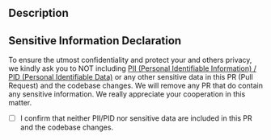 <!-- markdownlint-disable-next-line first-line-heading -->
## Description

<!-- Describe your changes in detail. Test change-->

## Sensitive Information Declaration

To ensure the utmost confidentiality and protect your and others privacy, we kindly ask you to NOT including [PII (Personal Identifiable Information) / PID (Personal Identifiable Data)](https://digital.nhs.uk/data-and-information/keeping-data-safe-and-benefitting-the-public) or any other sensitive data in this PR (Pull Request) and the codebase changes. We will remove any PR that do contain any sensitive information. We really appreciate your cooperation in this matter.

- [ ] I confirm that neither PII/PID nor sensitive data are included in this PR and the codebase changes.
